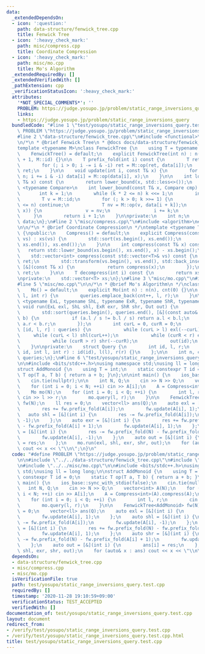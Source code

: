 ```yaml
---
data:
  _extendedDependsOn:
  - icon: ':question:'
    path: data-structure/fenwick_tree.cpp
    title: Fenwick Tree
  - icon: ':heavy_check_mark:'
    path: misc/compress.cpp
    title: Coordinate Compression
  - icon: ':heavy_check_mark:'
    path: misc/mo.cpp
    title: Mo's Algorithm
  _extendedRequiredBy: []
  _extendedVerifiedWith: []
  _pathExtension: cpp
  _verificationStatusIcon: ':heavy_check_mark:'
  attributes:
    '*NOT_SPECIAL_COMMENTS*': ''
    PROBLEM: https://judge.yosupo.jp/problem/static_range_inversions_query
    links:
    - https://judge.yosupo.jp/problem/static_range_inversions_query
  bundledCode: "#line 1 \"test/yosupo/static_range_inversions_query.test.cpp\"\n#define\
    \ PROBLEM \"https://judge.yosupo.jp/problem/static_range_inversions_query\"\n\n\
    #line 2 \"data-structure/fenwick_tree.cpp\"\n#include <functional>\n#include <vector>\n\
    \n/*\n * @brief Fenwick Tree\n * @docs docs/data-structure/fenwick_tree.md\n */\n\
    template <typename M>\nclass FenwickTree {\n    using T = typename M::T;\n\npublic:\n\
    \    FenwickTree() = default;\n    explicit FenwickTree(int n) : n(n), data(n\
    \ + 1, M::id) {}\n\n    T prefix_fold(int i) const {\n        T ret = M::id;\n\
    \        for (; i > 0; i -= i & -i) ret = M::op(ret, data[i]);\n        return\
    \ ret;\n    }\n\n    void update(int i, const T& x) {\n        for (++i; i <=\
    \ n; i += i & -i) data[i] = M::op(data[i], x);\n    }\n\n    int lower_bound(const\
    \ T& x) const {\n        return lower_bound(x, std::less<>());\n    }\n\n    template\
    \ <typename Compare>\n    int lower_bound(const T& x, Compare cmp) const {\n \
    \       int k = 1;\n        while (k * 2 <= n) k <<= 1;\n        int i = 0;\n\
    \        T v = M::id;\n        for (; k > 0; k >>= 1) {\n            if (i + k\
    \ <= n) continue;\n            T nv = M::op(v, data[i + k]);\n            if (cmp(nv,\
    \ x)) {\n                v = nv;\n                i += k;\n            }\n   \
    \     }\n        return i + 1;\n    }\n\nprivate:\n    int n;\n    std::vector<T>\
    \ data;\n};\n#line 2 \"misc/compress.cpp\"\n#include <algorithm>\n#line 4 \"misc/compress.cpp\"\
    \n\n/*\n * @brief Coordinate Compression\n */\ntemplate <typename T>\nclass Compress\
    \ {\npublic:\n    Compress() = default;\n    explicit Compress(const std::vector<T>&\
    \ vs) : xs(vs) {\n        std::sort(xs.begin(), xs.end());\n        xs.erase(std::unique(xs.begin(),\
    \ xs.end()), xs.end());\n    }\n\n    int compress(const T& x) const {\n     \
    \   return std::lower_bound(xs.begin(), xs.end(), x) - xs.begin();\n    }\n\n\
    \    std::vector<int> compress(const std::vector<T>& vs) const {\n        std::vector<int>\
    \ ret;\n        std::transform(vs.begin(), vs.end(), std::back_inserter(ret),\
    \ [&](const T& x) {\n            return compress(x);\n        });\n        return\
    \ ret;\n    }\n\n    T decompress(int i) const {\n        return xs[i];\n    }\n\
    \nprivate:\n    std::vector<T> xs;\n};\n#line 3 \"misc/mo.cpp\"\n#include <cmath>\n\
    #line 5 \"misc/mo.cpp\"\n\n/*\n * @brief Mo's Algorithm\n */\nclass Mo {\npublic:\n\
    \    Mo() = default;\n    explicit Mo(int n) : n(n), cnt(0) {}\n\n    void query(int\
    \ l, int r) {\n        queries.emplace_back(cnt++, l, r);\n    }\n\n    template\
    \ <typename ExL, typename ShL, typename ExR, typename ShR, typename Out>\n   \
    \ void run(ExL exl, ShL shl, ExR exr, ShR shr, Out out) {\n        int s = sqrt(n);\n\
    \        std::sort(queries.begin(), queries.end(), [&](const auto& a, const auto&\
    \ b) {\n            if (a.l / s != b.l / s) return a.l < b.l;\n            return\
    \ a.r < b.r;\n        });\n        int curL = 0, curR = 0;\n        for (auto\
    \ [id, l, r] : queries) {\n            while (curL > l) exl(--curL);\n       \
    \     while (curL < l) shl(curL++);\n            while (curR < r) exr(curR++);\n\
    \            while (curR > r) shr(--curR);\n            out(id);\n        }\n\
    \    }\n\nprivate:\n    struct Query {\n        int id, l, r;\n        Query(int\
    \ id, int l, int r) : id(id), l(l), r(r) {}\n    };\n\n    int n, cnt;\n    std::vector<Query>\
    \ queries;\n};\n#line 6 \"test/yosupo/static_range_inversions_query.test.cpp\"\
    \n\n#include <bits/stdc++.h>\nusing namespace std;\nusing ll = long long;\n\n\
    struct AddMonoid {\n    using T = int;\n    static constexpr T id = 0;\n    static\
    \ T op(T a, T b) { return a + b; }\n};\n\nint main() {\n    ios_base::sync_with_stdio(false);\n\
    \    cin.tie(nullptr);\n\n    int N, Q;\n    cin >> N >> Q;\n    vector<int> A(N);\n\
    \    for (int i = 0; i < N; ++i) cin >> A[i];\n    A = Compress<int>(A).compress(A);\n\
    \    Mo mo(N);\n    for (int i = 0; i < Q; ++i) {\n        int l, r;\n       \
    \ cin >> l >> r;\n        mo.query(l, r);\n    }\n\n    FenwickTree<AddMonoid>\
    \ fw(N);\n    ll res = 0;\n    vector<ll> ans(Q);\n    auto exl = [&](int i) {\n\
    \        res += fw.prefix_fold(A[i]);\n        fw.update(A[i], 1);\n    };\n \
    \   auto shl = [&](int i) {\n        res -= fw.prefix_fold(A[i]);\n        fw.update(A[i],\
    \ -1);\n    };\n    auto exr = [&](int i) {\n        res += fw.prefix_fold(N)\
    \ - fw.prefix_fold(A[i] + 1);\n        fw.update(A[i], 1);\n    };\n    auto shr\
    \ = [&](int i) {\n        res -= fw.prefix_fold(N) - fw.prefix_fold(A[i] + 1);\n\
    \        fw.update(A[i], -1);\n    };\n    auto out = [&](int i) {\n        ans[i]\
    \ = res;\n    };\n    mo.run(exl, shl, exr, shr, out);\n    for (auto& x : ans)\
    \ cout << x << \"\\n\";\n}\n"
  code: "#define PROBLEM \"https://judge.yosupo.jp/problem/static_range_inversions_query\"\
    \n\n#include \"../../data-structure/fenwick_tree.cpp\"\n#include \"../../misc/compress.cpp\"\
    \n#include \"../../misc/mo.cpp\"\n\n#include <bits/stdc++.h>\nusing namespace\
    \ std;\nusing ll = long long;\n\nstruct AddMonoid {\n    using T = int;\n    static\
    \ constexpr T id = 0;\n    static T op(T a, T b) { return a + b; }\n};\n\nint\
    \ main() {\n    ios_base::sync_with_stdio(false);\n    cin.tie(nullptr);\n\n \
    \   int N, Q;\n    cin >> N >> Q;\n    vector<int> A(N);\n    for (int i = 0;\
    \ i < N; ++i) cin >> A[i];\n    A = Compress<int>(A).compress(A);\n    Mo mo(N);\n\
    \    for (int i = 0; i < Q; ++i) {\n        int l, r;\n        cin >> l >> r;\n\
    \        mo.query(l, r);\n    }\n\n    FenwickTree<AddMonoid> fw(N);\n    ll res\
    \ = 0;\n    vector<ll> ans(Q);\n    auto exl = [&](int i) {\n        res += fw.prefix_fold(A[i]);\n\
    \        fw.update(A[i], 1);\n    };\n    auto shl = [&](int i) {\n        res\
    \ -= fw.prefix_fold(A[i]);\n        fw.update(A[i], -1);\n    };\n    auto exr\
    \ = [&](int i) {\n        res += fw.prefix_fold(N) - fw.prefix_fold(A[i] + 1);\n\
    \        fw.update(A[i], 1);\n    };\n    auto shr = [&](int i) {\n        res\
    \ -= fw.prefix_fold(N) - fw.prefix_fold(A[i] + 1);\n        fw.update(A[i], -1);\n\
    \    };\n    auto out = [&](int i) {\n        ans[i] = res;\n    };\n    mo.run(exl,\
    \ shl, exr, shr, out);\n    for (auto& x : ans) cout << x << \"\\n\";\n}"
  dependsOn:
  - data-structure/fenwick_tree.cpp
  - misc/compress.cpp
  - misc/mo.cpp
  isVerificationFile: true
  path: test/yosupo/static_range_inversions_query.test.cpp
  requiredBy: []
  timestamp: '2020-11-28 19:10:59+09:00'
  verificationStatus: TEST_ACCEPTED
  verifiedWith: []
documentation_of: test/yosupo/static_range_inversions_query.test.cpp
layout: document
redirect_from:
- /verify/test/yosupo/static_range_inversions_query.test.cpp
- /verify/test/yosupo/static_range_inversions_query.test.cpp.html
title: test/yosupo/static_range_inversions_query.test.cpp
---
```

